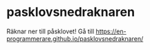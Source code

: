 # pasklovsnedraknaren
Räknar ner till påsklovet!
Gå till https://en-programmerare.github.io/pasklovsnedraknaren/
